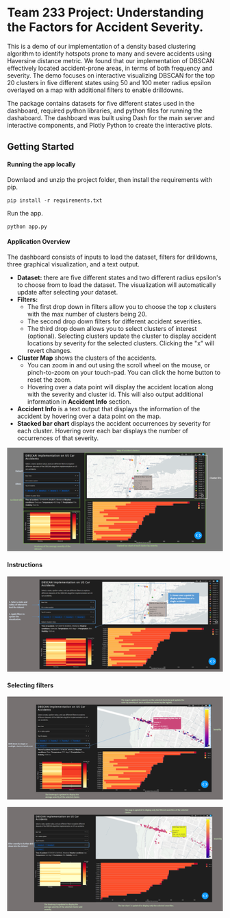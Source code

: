 # Team 233 Project: Understanding the Factors for Accident Severity.
This is a demo of our implementation of a density based clustering algorithm to identify hotspots prone to many and severe accidents using Haversine distance metric. We found that our implementation of DBSCAN effectively located accident-prone areas, in terms of both frequency and severity. The demo focuses on interactive visualizing DBSCAN for the top 20 clusters in five different states using 50 and 100 meter radius epsilon overlayed on a map with additional filters to enable drilldowns.

The package contains datasets for five different states used in the dashboard, required python libraries, and python files for running the dashaboard. The dashboard was built using Dash for the main server and interactive components, and Plotly Python to create the interactive plots. 

## Getting Started
#### Running the app locally
Downlaod and unzip the project folder, then install the requirements with pip.

```
pip install -r requirements.txt
```

Run the app.
```
python app.py
```

#### Application Overview
The dashboard consists of inputs to load the dataset, filters for drilldowns, three graphical visualization, and a text output. 
* **Dataset:** there are five different states and two different radius epsilon's to choose from to load the dataset. The visualization will automatically update after selecting your dataset. 
* **Filters:** 
  * The first drop down in filters allow you to choose the top x clusters with the max number of clusters being 20. 
  * The second drop down filters for different accident severities. 
  * The third drop down allows you to select clusters of interest (optional). Selecting clusters update the cluster to display accident locations by severity for the selected clusters. Clicking the "x" will revert changes. 
* **Cluster Map** shows the clusters of the accidents.
  * You can zoom in and out using the scroll wheel on the mouse, or pinch-to-zoom on your touch-pad. You can click the home button to reset the zoom. 
  * Hovering over a data point will display the accident location along with the severity and cluster id. This will also output additional information in **Accident Info** section. 
* **Accident Info** is a text output that displays the information of the accident by hovering over a data point on the map.
* **Stacked bar chart** displays the accident occurrences by severity for each cluster. Hovering over each bar displays the number of occurrences of that severity. 

![](screenshots/overview.png)

#### Instructions
![](screenshots/instructions.png)

#### Selecting filters
![](screenshots/select_cluster.png)


![](screenshots/severityfilter.png)
